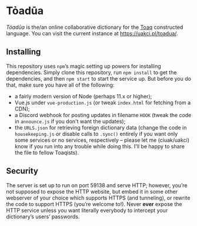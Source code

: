 # Tỏadūa

*Tỏadūa* is the/an online collaborative dictionary for the [Toaq](http://toaq.org) constructed language. You can visit the current instance at <https://uakci.pl/toadua/>.

## Installing
This repository uses `npm`’s magic setting up powers for installing dependencies. Simply clone this repository, run `npm install` to get the dependencies, and then `npm start` to start the service up. But before you do that, make sure you have all of the following:
- a fairly modern version of Node (perhaps 11.x or higher);
- Vue.js under `vue-production.js` (or tweak `index.html` for fetching from a CDN);
- a Discord webhook for posting updates in filename `HOOK` (tweak the code in `announce.js` if you don't want the updates);
- the `URLS.json` for retrieving foreign dictionary data (change the code in `housekeeping.js` or disable calls to `.sync()` entirely if you want only some services or no services, respectively – please let me (ciuak/uakci) know if you run into any trouble while doing this. I'll be happy to share the file to fellow Toaqists).

## Security
The server is set up to run on port 59138 and serve HTTP; however, you’re not supposed to expose the HTTP website, but embed it in some other webserver of your choice which supports HTTPS (and tunneling), or rewrite the code to support HTTPS (you’re welcome to!). Never **ever** expose the HTTP service unless you want literally everybody to intercept your dictionary’s users’ passwords.
